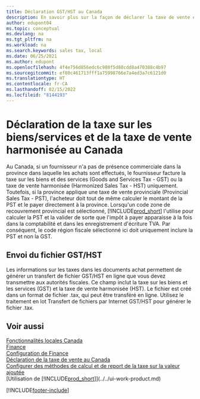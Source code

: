 ```yaml
---
title: Déclaration GST/HST au Canada
description: En savoir plus sur la façon de déclarer la taxe de vente et la taxe sur les biens et les services au Canada.
author: edupont04
ms.topic: conceptual
ms.devlang: na
ms.tgt_pltfrm: na
ms.workload: na
ms.search.keywords: sales tax, local
ms.date: 06/25/2021
ms.author: edupont
ms.openlocfilehash: 4f4e756d856edc6c980f5d88cdd8a470388c4b97
ms.sourcegitcommit: ef80c461713fff1a75998766e7a4ed3a7c6121d0
ms.translationtype: HT
ms.contentlocale: fr-CA
ms.lasthandoff: 02/15/2022
ms.locfileid: "8144193"
---
```

# <a name="reporting-goodsservices-tax-and-harmonized-sales-tax-in-canada"></a>Déclaration de la taxe sur les biens/services et de la taxe de vente harmonisée au Canada

Au Canada, si un fournisseur n'a pas de présence commerciale dans la province dans laquelle les achats sont effectués, le fournisseur facture la taxe sur les biens et des services (Goods and Services Tax - GST) ou la taxe de vente harmonisée (Harmonized Sales Tax - HST) uniquement. Toutefois, si la province applique une taxe de vente provinciale (Provincial Sales Tax - PST), l'acheteur doit tout de même calculer le montant de la PST et le payer directement à la province. Lorsqu'un code zone de recouvrement provincial est sélectionné, [!INCLUDE[prod_short](../../includes/prod_short.md)] l'utilise pour calculer la PST et la valider de sorte que l'impôt à payer apparaisse à la fois dans la comptabilité et dans les enregistrement d'écriture TVA. Par conséquent, le code région fiscale sélectionné ici doit uniquement inclure la PST et non la GST.  

## <a name="submitting-the-gsthst-file"></a>Envoi du fichier GST/HST

Les informations sur les taxes dans les documents achat permettent de générer un transfert de fichier GST/HST en ligne que vous devez transmettre aux autorités fiscales. Ce champ inclut la taxe sur les biens et les services (GST) et la taxe de vente harmonisée (HST). Le fichier est créé dans un format de fichier .tax, qui peut être transféré en ligne. Utilisez le traitement en lot Transfert de fichiers par Internet GST/HST pour générer le fichier .tax.

## <a name="see-also"></a>Voir aussi

[Fonctionnalités locales Canada](canada-local-functionality.md)  
[Finance](../../finance.md)  
[Configuration de Finance](../../finance-setup-finance.md)  
[Déclaration de la taxe de vente au Canada](ca-sales-tax.md)  
[Configurer des méthodes de calcul et de report de la taxe sur la valeur ajoutée](../../finance-setup-vat.md)  
[Utilisation de [!INCLUDE[prod_short](../../includes/prod_short.md)]](../../ui-work-product.md)


[!INCLUDE[footer-include](../../includes/footer-banner.md)]